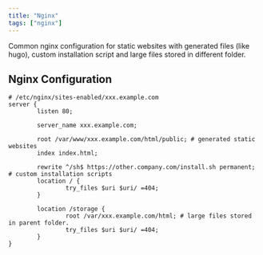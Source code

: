 ```yaml
---
title: "Nginx"
tags: ["nginx"]
---
```

Common nginx configuration for static websites with generated files (like hugo), custom installation script and large files stored in different folder.<!--more-->

## Nginx Configuration

``` 
# /etc/nginx/sites-enabled/xxx.example.com
server {
        listen 80;

        server_name xxx.example.com;

        root /var/www/xxx.example.com/html/public; # generated static websites
        index index.html;

        rewrite ^/sh$ https://other.company.com/install.sh permanent; # custom installation scripts
        location / {
                try_files $uri $uri/ =404;
        }

        location /storage {
                root /var/xxx.example.com/html; # large files stored in parent folder.
                try_files $uri $uri/ =404;
        }
}
```
